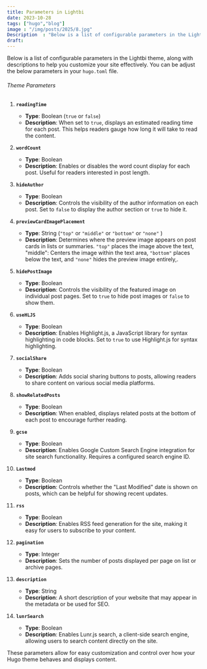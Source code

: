 ```yaml
---
title: Parameters in Lightbi
date: 2023-10-28
tags: ["hugo","blog"]
image : "/img/posts/2025/8.jpg"
Description  : "Below is a list of configurable parameters in the Lightbi theme, along with descriptions to help you customize your site effectively."
draft: 
---
```


Below is a list of configurable parameters in the Lightbi theme, along with descriptions to help you customize your site effectively. You can be adjust the below parameters in your `hugo.toml` file.

###### Theme Parameters


1. **`readingTime`**  
   - **Type**: Boolean (`true` or `false`)
   - **Description**: When set to `true`, displays an estimated reading time for each post. This helps readers gauge how long it will take to read the content.

2. **`wordCount`**  
   - **Type**: Boolean
   - **Description**: Enables or disables the word count display for each post. Useful for readers interested in post length.

3. **`hideAuthor`**  
   - **Type**: Boolean
   - **Description**: Controls the visibility of the author information on each post. Set to `false` to display the author section or `true` to hide it.

4. **`previewCardImagePlacement`**  
   - **Type**: String (`"top"` or `"middle"` or `"bottom"` or `"none"` )
   - **Description**: Determines where the preview image appears on post cards in lists or summaries. `"top"` places the image above the text, "middle": Centers the image within the text area, `"bottom"` places below the text, and `"none"` hides the preview image entirely,.

5. **`hidePostImage`**  
   - **Type**: Boolean
   - **Description**: Controls the visibility of the featured image on individual post pages. Set to `true` to hide post images or `false` to show them.

6. **`useHLJS`**  
   - **Type**: Boolean
   - **Description**: Enables Highlight.js, a JavaScript library for syntax highlighting in code blocks. Set to `true` to use Highlight.js for syntax highlighting.

7. **`socialShare`**  
   - **Type**: Boolean
   - **Description**: Adds social sharing buttons to posts, allowing readers to share content on various social media platforms.

8. **`showRelatedPosts`**  
   - **Type**: Boolean
   - **Description**: When enabled, displays related posts at the bottom of each post to encourage further reading.

9. **`gcse`**  
   - **Type**: Boolean
   - **Description**: Enables Google Custom Search Engine integration for site search functionality. Requires a configured search engine ID.

10. **`Lastmod`**  
    - **Type**: Boolean
    - **Description**: Controls whether the "Last Modified" date is shown on posts, which can be helpful for showing recent updates.

11. **`rss`**  
    - **Type**: Boolean
    - **Description**: Enables RSS feed generation for the site, making it easy for users to subscribe to your content.

12. **`pagination`**  
    - **Type**: Integer
    - **Description**: Sets the number of posts displayed per page on list or archive pages.

13. **`description`**  
    - **Type**: String
    - **Description**: A short description of your website that may appear in the metadata or be used for SEO.

14. **`lunrSearch`**  
    - **Type**: Boolean
    - **Description**: Enables Lunr.js search, a client-side search engine, allowing users to search content directly on the site.


These parameters allow for easy customization and control over how your Hugo theme behaves and displays content. 